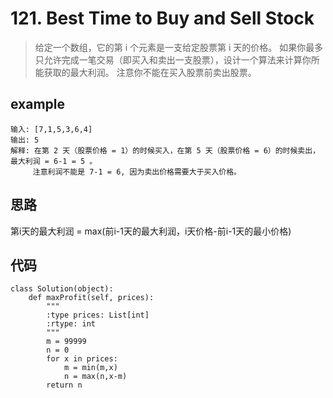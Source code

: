 # 121. Best Time to Buy and Sell Stock
> 给定一个数组，它的第 i 个元素是一支给定股票第 i 天的价格。
如果你最多只允许完成一笔交易（即买入和卖出一支股票），设计一个算法来计算你所能获取的最大利润。
注意你不能在买入股票前卖出股票。

## example
```
输入: [7,1,5,3,6,4]
输出: 5
解释: 在第 2 天（股票价格 = 1）的时候买入，在第 5 天（股票价格 = 6）的时候卖出，最大利润 = 6-1 = 5 。
     注意利润不能是 7-1 = 6, 因为卖出价格需要大于买入价格。
```
## 思路
第i天的最大利润 = max(前i-1天的最大利润，i天价格-前i-1天的最小价格)

## 代码
```
class Solution(object):
    def maxProfit(self, prices):
        """
        :type prices: List[int]
        :rtype: int
        """
        m = 99999
        n = 0
        for x in prices:
            m = min(m,x)
            n = max(n,x-m)
        return n 
```
